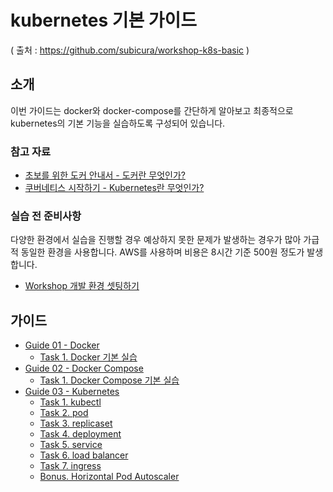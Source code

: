 # kubernetes 기본 가이드
( 출처 : https://github.com/subicura/workshop-k8s-basic )

## 소개

이번 가이드는 docker와 docker-compose를 간단하게 알아보고 최종적으로 kubernetes의 기본 기능을 실습하도록 구성되어 있습니다.

### 참고 자료

- [초보를 위한 도커 안내서 - 도커란 무엇인가?](https://subicura.com/2017/01/19/docker-guide-for-beginners-1.html)
- [쿠버네티스 시작하기 - Kubernetes란 무엇인가?](https://subicura.com/2019/05/19/kubernetes-basic-1.html)

### 실습 전 준비사항

다양한 환경에서 실습을 진행할 경우 예상하지 못한 문제가 발생하는 경우가 많아 가급적 동일한 환경을 사용합니다. AWS를 사용하며 비용은 8시간 기준 500원 정도가 발생합니다.

- [Workshop 개발 환경 셋팅하기](https://github.com/subicura/workshop-init)

## 가이드

- [Guide 01 - Docker](./guide/guide-01.md)
  - [Task 1. Docker 기본 실습](./guide/guide-01.md#task-1-docker-기본-실습)
- [Guide 02 - Docker Compose](./guide/guide-02.md)
  - [Task 1. Docker Compose 기본 실습](./guide/guide-02.md#task-1-docker-compose-기본-실습)
- [Guide 03 - Kubernetes](./guide/guide-03.md)
  - [Task 1. kubectl](./guide/guide-03/task-01.md)
  - [Task 2. pod](./guide/guide-03/task-02.md)
  - [Task 3. replicaset](./guide/guide-03/task-03.md)
  - [Task 4. deployment](./guide/guide-03/task-04.md)
  - [Task 5. service](./guide/guide-03/task-05.md)
  - [Task 6. load balancer](./guide/guide-03/task-06.md)
  - [Task 7. ingress](./guide/guide-03/task-07.md)
  - [Bonus. Horizontal Pod Autoscaler](./guide/guide-03/bonus.md)
